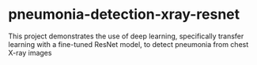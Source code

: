 # pneumonia-detection-xray-resnet
This project demonstrates the use of deep learning, specifically transfer learning with a fine-tuned ResNet model, to detect pneumonia from chest X-ray images
